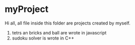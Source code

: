 # myProject

Hi all, all file inside this folder are projects created by myself. 

1. tetrs an bricks and ball are wrote in javascript
2. sudoku solver is wrote in C++
